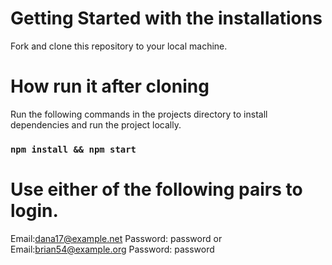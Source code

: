 # Getting Started with the installations

Fork and clone this repository to your local machine.

# How run it after cloning

Run the following commands in the projects directory to install dependencies and run the project locally.

### `npm install && npm start`

# Use either of the following pairs to login.

Email:dana17@example.net
Password: password
or 
Email:brian54@example.org
Password: password 